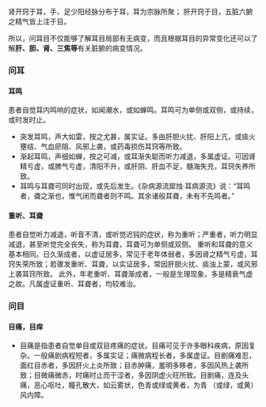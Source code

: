 肾开窍于耳，手、足少阳经脉分布于耳，耳为宗脉所聚；
肝开窍于目，五脏六腑之精气皆上注于目。

所以，问耳目不仅能够了解耳目局部有无病变，而且根据耳目的异常变化还可以了解**肝、胆、肾、三焦等**有关脏腑的病变情况。

### 问耳
#### 耳鸣
患者自觉耳内鸣响的症状，如闻潮水，或如蝉鸣。耳鸣可为单侧或双侧，或持续，或时发时止。

- 突发耳鸣，声大如雷，按之尤甚，属实证。多由肝胆火扰、肝阳上亢，或痰火壅结、气血瘀阻、风邪上袭，或药毒损伤耳窍等所致。
- 渐起耳鸣，声细如蝉，按之可减，或耳渐失聪而听力减退，多属虚证。可因肾精亏虚，或脾气亏虚，清阳不升，或肝阴、肝血不足，髓海失充，耳窍失养所致。
- 耳鸣与耳聋可同时出现，或先后发生。《杂病源流犀烛·耳病源流》说：“耳鸣者，聋之渐也，惟气闭而聋者则不鸣。其余诸般耳聋，未有不先鸣者。”

#### 重听、耳聋
患者自觉听力减退，听音不清，或听觉迟钝的症状，称为重听；严重者，听力明显减退，甚至听觉完全丧失，称为耳聋，耳聋可为单侧或双侧。
重听和耳聋的意义基本相同。日久渐成者，以虚证居多，常见于老年体弱者，多因肾之精气亏虚，耳窍失荣所致；若骤发重听、耳聋，以实证居多，常因肝胆火扰、痰浊上蒙，或风邪上袭耳窍所致。
此外，年老重听、耳聋渐成者，一般是生理现象，多是精衰气虚之故。凡属虚证重听、耳聋者，均较难治。


### 问目
#### 目痛，目痒
- 目痛是指患者自觉单目或双目疼痛的症状。目痛可见于许多眼科疾病，原因复杂。一般痛剧病程短者，多属实证；痛微病程长者，多属虚证。目剧痛难忍，面红目赤者，多因肝火上炎所致；目赤肿痛，羞明多眵者，多因风热上袭所致；目微痛微赤，时痛时止而干涩者，多因阴虚火旺所致。目剧痛，连及头痛，恶心呕吐，瞳孔散大，如云雾状，色青或绿或黄者，为青 （或绿，或黄）风内障。

































